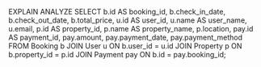 EXPLAIN ANALYZE
SELECT 
    b.id AS booking_id, b.check_in_date, b.check_out_date, b.total_price,
    u.id AS user_id, u.name AS user_name, u.email,
    p.id AS property_id, p.name AS property_name, p.location,
    pay.id AS payment_id, pay.amount, pay.payment_date, pay.payment_method
FROM Booking b
JOIN User u ON b.user_id = u.id
JOIN Property p ON b.property_id = p.id
JOIN Payment pay ON b.id = pay.booking_id;
